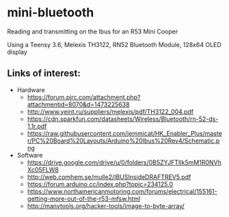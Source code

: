 # mini-bluetooth
Reading and transmitting on the Ibus for an R53 Mini Cooper

Using a Teensy 3.6, Melexis TH3122, RN52 Bluetooth Module, 128x64 OLED display

## Links of interest:
* Hardware
  * https://forum.pjrc.com/attachment.php?attachmentid=8070&d=1473225638
  * http://www.yeint.ru/suppliers/melexis/pdf/TH3122_004.pdf
  * https://cdn.sparkfun.com/datasheets/Wireless/Bluetooth/rn-52-ds-1.1r.pdf
  * https://raw.githubusercontent.com/jemmicat/HK_Enabler_Plus/master/PC%20Board%20Layouts/Arduino%20Ibus%20Rev4/Schematic.png
* Software
  * https://drive.google.com/drive/u/0/folders/0B5ZYJFTIIk5mM1R0NVhXc05FLW8
  * http://web.comhem.se/mulle2/IBUSInsideDRAFTREV5.pdf
  * https://forum.arduino.cc/index.php?topic=234125.0
  * https://www.northamericanmotoring.com/forums/electrical/155161-getting-more-out-of-the-r53-mfsw.html
  * http://manytools.org/hacker-tools/image-to-byte-array/
